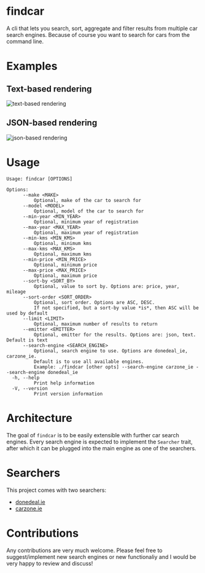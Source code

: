# findcar

A cli that lets you search, sort, aggregate and filter results from multiple car search engines. Because of course you want to search for cars from the command line.

# Examples

## Text-based rendering

![text-based rendering](https://github.com/hgrsd/findcar/blob/main/assets/screenshots/text.png)

## JSON-based rendering

![json-based rendering](https://github.com/hgrsd/findcar/blob/main/assets/screenshots/json.png)


# Usage

```
Usage: findcar [OPTIONS]

Options:
      --make <MAKE>
          Optional, make of the car to search for
      --model <MODEL>
          Optional, model of the car to search for
      --min-year <MIN_YEAR>
          Optional, minimum year of registration
      --max-year <MAX_YEAR>
          Optional, maximum year of registration
      --min-kms <MIN_KMS>
          Optional, minimum kms
      --max-kms <MAX_KMS>
          Optional, maximum kms
      --min-price <MIN_PRICE>
          Optional, minimum price
      --max-price <MAX_PRICE>
          Optional, maximum price
      --sort-by <SORT_BY>
          Optional, value to sort by. Options are: price, year, mileage
      --sort-order <SORT_ORDER>
          Optional, sort order. Options are ASC, DESC. 
          If not specified, but a sort-by value *is*, then ASC will be used by default
      --limit <LIMIT>
          Optional, maximum number of results to return
      --emitter <EMITTER>
          Optional, emitter for the results. Options are: json, text. Default is text
      --search-engine <SEARCH_ENGINE>
          Optional, search engine to use. Options are donedeal_ie, carzone_ie. 
          Default is to use all available engines. 
          Example: ./findcar [other opts] --search-engine carzone_ie --search-engine donedeal_ie
  -h, --help
          Print help information
  -V, --version
          Print version information
```

# Architecture

The goal of `findcar` is to be easily extensible with further car search engines. Every search engine is expected to implement the `Searcher` trait, after which it can be plugged into the main engine as one of the searchers.

# Searchers

This project comes with two searchers:

* [donedeal.ie](src/search/donedeal_ie.rs)
* [carzone.ie](src/search/carzone_ie.rs)


# Contributions

Any contributions are very much welcome. Please feel free to suggest/implement new search engines or new functionaliy and I would be very happy to review and discuss!
